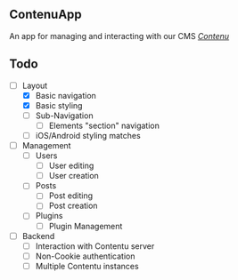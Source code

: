 ## ContenuApp

An app for managing and interacting with our CMS [*Contenu*](https://github.com/privatesuite/contenu)

## Todo

- [ ] Layout
    - [X] Basic navigation
    - [X] Basic styling
    - [ ] Sub-Navigation
        - [ ] Elements "section" navigation
    - [ ] iOS/Android styling matches
- [ ] Management
    - [ ] Users
        - [ ] User editing
        - [ ] User creation
    - [ ] Posts
        - [ ] Post editing
        - [ ] Post creation
    - [ ] Plugins
        - [ ] Plugin Management
- [ ] Backend
    - [ ] Interaction with Contentu server
    - [ ] Non-Cookie authentication
    - [ ] Multiple Contentu instances
